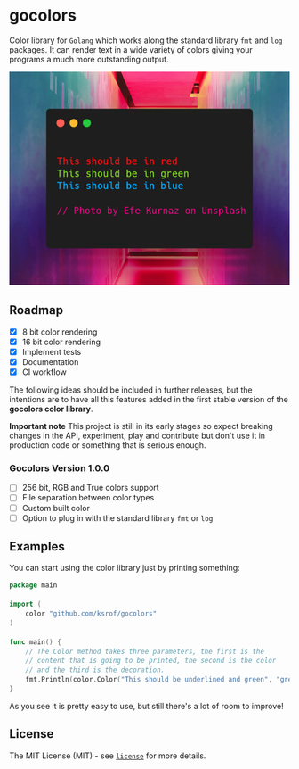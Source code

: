 # gocolors
Color library for `Golang` which works along the standard library `fmt` and `log` packages. It can render text in a wide variety of colors giving your programs a much more outstanding output.

![Gocolors output](https://github.com/ksrof/gocolors/blob/main/images/gocolors_output.png)
## Roadmap
- [x] 8 bit color rendering
- [x] 16 bit color rendering
- [x] Implement tests
- [x] Documentation
- [x] CI workflow

The following ideas should be included in further releases, but the intentions are to have all this features added in the first stable version of the **gocolors color library**.

**Important note** This project is still in its early stages so expect breaking changes in the API, experiment, play and contribute but don't use it in production code or something that is serious enough.

### Gocolors Version 1.0.0
- [ ] 256 bit, RGB and True colors support
- [ ] File separation between color types
- [ ] Custom built color
- [ ] Option to plug in with the standard library `fmt` or `log`

## Examples
You can start using the color library just by printing something:
```go
package main

import (
	color "github.com/ksrof/gocolors"
)

func main() {
	// The Color method takes three parameters, the first is the
	// content that is going to be printed, the second is the color
	// and the third is the decoration.
	fmt.Println(color.Color("This should be underlined and green", "green", "underline"))
}
```
As you see it is pretty easy to use, but still there's a lot of room to improve!

## License
The MIT License (MIT) - see [`license`](https://github.com/ksrof/gocolors/blob/main/LICENSE) for more details.
